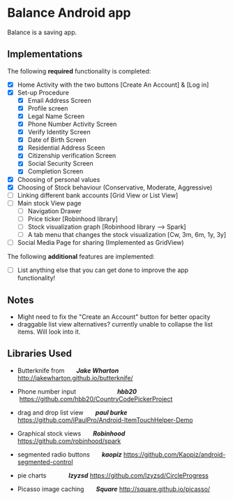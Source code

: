 # Balance Android app

Balance is a saving app.

## Implementations

The following **required** functionality is completed:

- [x] Home Activity with the two buttons [Create An Account] & [Log in]
- [x] Set-up Procedure
  - [x] Email Address Screen
  - [x] Profile screen
  - [x] Legal Name Screen
  - [x] Phone Number Activity Screen
  - [x] Verify Identity Screen
  - [x] Date of Birth Screen
  - [x] Residential Address Sceen
  - [x] Citizenship verification Screen
  - [x] Social Security Screen
  - [x] Completion Screen
- [x] Choosing of personal values
- [x] Choosing of Stock behaviour (Conservative, Moderate, Aggressive)
- [ ] Linking different bank accounts [Grid View or List View]
- [ ] Main stock View page
   - [ ] Navigation Drawer
   - [ ] Price ticker              [Robinhood library]
   - [ ] Stock visualization graph [Robinhood library --> Spark]
   - [ ] A tab menu that changes the stock visualization [Cw, 3m, 6m, 1y, 3y]
- [ ] Social Media Page for sharing (Implemented as GridView)

The following **additional** features are implemented:

- [ ] List anything else that you can get done to improve the app functionality!

## Notes
- Might need to fix the "Create an Account" button for better opacity
- draggable list view alternatives? currently unable to collapse the list items. Will look into it.

## Libraries Used
- Butterknife from                  &nbsp;&nbsp;&nbsp;&nbsp;&nbsp;&nbsp;**_Jake Wharton_**
  http://jakewharton.github.io/butterknife/
  
- Phone number input                &nbsp;&nbsp;&nbsp;&nbsp;&nbsp;&nbsp;&nbsp;&nbsp;&nbsp;**_hbb20_**
  https://github.com/hbb20/CountryCodePickerProject
  
- drag and drop list view           &nbsp;&nbsp;&nbsp;&nbsp;&nbsp;&nbsp;**_paul burke_**
  https://github.com/iPaulPro/Android-ItemTouchHelper-Demo
  
- Graphical stock views             &nbsp;&nbsp;&nbsp;&nbsp;&nbsp;&nbsp;**_Robinhood_**
  https://github.com/robinhood/spark
  
- segmented radio buttons           &nbsp;&nbsp;&nbsp;&nbsp;&nbsp;&nbsp;**_kaopiz_**
  https://github.com/Kaopiz/android-segmented-control
  
- pie charts                        &nbsp;&nbsp;&nbsp;&nbsp;&nbsp;&nbsp;&nbsp;&nbsp;&nbsp;&nbsp;&nbsp;&nbsp;**_lzyzsd_**
  https://github.com/lzyzsd/CircleProgress
  
- Picasso image caching             &nbsp;&nbsp;&nbsp;&nbsp;&nbsp;&nbsp;**_Square_**
  http://square.github.io/picasso/
